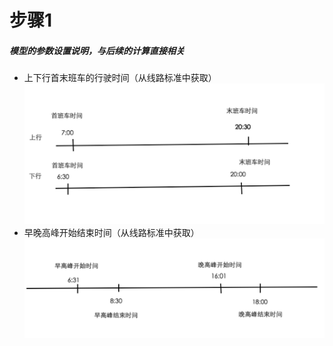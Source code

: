 # 步骤1
##### 模型的参数设置说明，与后续的计算直接相关
* 上下行首末班车的行驶时间（从线路标准中获取）
![](/assets/step1.png)
* 早晚高峰开始结束时间（从线路标准中获取）
![](/assets/step2.png)